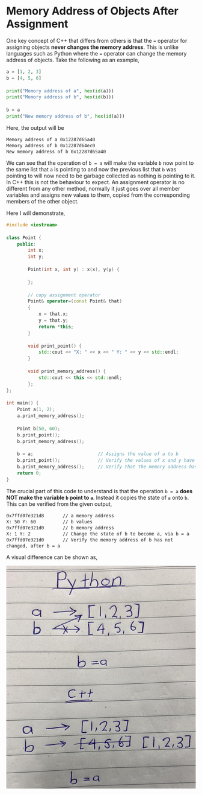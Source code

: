# Memory Address of Objects After Assignment

One key concept of C++ that differs from others is that the `=` operator for assigning objects **never changes the memory address**. This is unlike languages such as Python where the `=` operator can change the memory address of objects. Take the following as an example, 

```Python
a = [1, 2, 3]
b = [4, 5, 6]

print("Memory address of a", hex(id(a)))
print("Memory address of b", hex(id(b)))

b = a
print("New memory address of b", hex(id(a)))
```

Here, the output will be

```
Memory address of a 0x12287d65a40
Memory address of b 0x12287d64ec0
New memory address of b 0x12287d65a40
```

We can see that the operation of `b = a` will make the variable `b` now point to the same list that `a` is pointing to and now the previous list that `b` was pointing to will now need to be garbage collected as nothing is 
pointing to it. In C++ this is not the behaviour to expect. An assignment operator is no different from any other method, normally it just goes over all member variables and assigns new values to them, copied from the corresponding members of the other object.

Here I will demonstrate,

```C++
#include <iostream>

class Point {
    public:
        int x;
        int y;
        
        Point(int x, int y) : x(x), y(y) {
            
        };
        
        // copy assignment operator
        Point& operator=(const Point& that)
        {
            x = that.x;
            y = that.y;
            return *this;
        }
        
        void print_point() {
            std::cout << "X: " << x << " Y: " << y << std::endl;
        }
        
        void print_memory_address() {
            std::cout << this << std::endl;
        };
};

int main() {
    Point a(1, 2);
    a.print_memory_address();
    
    Point b(50, 60);
    b.print_point();
    b.print_memory_address();
    
    b = a;                        // Assigns the value of a to b
    b.print_point();              // Verify the values of x and y have changed
    b.print_memory_address();     // Verify that the memory address has not changed
    return 0;
}
```

The crucial part of this code to understand is that the operation `b = a` **does NOT make the variable `b` point to `a`**. Instead it copies the state of `a` onto `b`. This can be verified from the given output,

```
0x7ffd07e321d8       // a memory address
X: 50 Y: 60          // b values
0x7ffd07e321d0       // b memory address
X: 1 Y: 2            // Change the state of b to become a, via b = a
0x7ffd07e321d0       // Verify the memory address of b has not changed, after b = a
```

A visual difference can be shown as,

![](./images/python_vs_cpp_objects.png)
